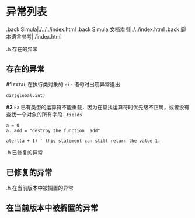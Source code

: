 # 异常列表

.back Simula|./../../index.html
.back Simula 文档索引|./../index.html
.back 脚本语言参考|./index.html

.h 存在的异常

## 存在的异常

**#1** `FATAL` 在执行类对象的 `dir` 语句时出现异常退出

```simula
dir(global.int)
```

**#2** `EX` 已有类型的运算符不能重载，因为在查找运算符时优先级不正确，或者没有查找一个对象的所有字段 `_fields`

```simula
a = 0
a._add = "destroy the function _add"

alert(a + 1) ' this statement can still return the value 1.
```

.h 已修复的异常

## 已修复的异常

.h 在当前版本中被搁置的异常

## 在当前版本中被搁置的异常